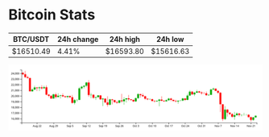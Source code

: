 # Bitcoin Stats

BTC/USDT|24h change|24h high|24h low|
|---|---|---|---|
|$16510.49|4.41%|$16593.80|$15616.63|

<img src="./chart.svg">

